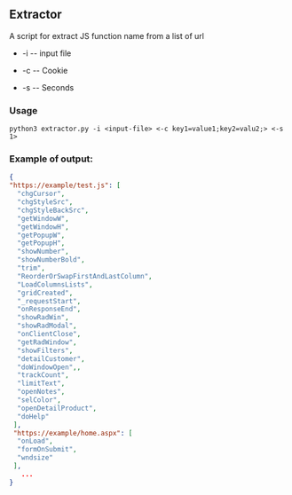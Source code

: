 ## Extractor
A script for extract JS function name from a list of url


- -i -- input file

- -c -- Cookie

- -s -- Seconds

### Usage

```
python3 extractor.py -i <input-file> <-c key1=value1;key2=valu2;> <-s 1>
```

### Example of output:

```json
{
"https://example/test.js": [
  "chgCursor",
  "chgStyleSrc",
  "chgStyleBackSrc",
  "getWindowW",
  "getWindowH",
  "getPopupW",
  "getPopupH",
  "showNumber",
  "showNumberBold",
  "trim",
  "ReorderOrSwapFirstAndLastColumn",
  "LoadColumnsLists",
  "gridCreated",
  "_requestStart",
  "onResponseEnd",
  "showRadWin",
  "showRadModal",
  "onClientClose",
  "getRadWindow",
  "showFilters",
  "detailCustomer",
  "doWindowOpen",,
  "trackCount",
  "limitText",
  "openNotes",
  "selColor",
  "openDetailProduct",
  "doHelp"
 ],
 "https://example/home.aspx": [
  "onLoad",
  "formOnSubmit",
  "wndsize"
 ],
   ...
}
```
